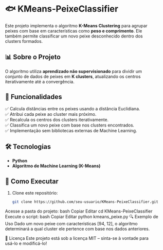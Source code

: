 # 🐟 KMeans-PeixeClassifier

Este projeto implementa o algoritmo **K-Means Clustering** para agrupar peixes com base em características como **peso e comprimento**. Ele também permite classificar um novo peixe desconhecido dentro dos clusters formados.

## 📊 Sobre o Projeto  
O algoritmo utiliza **aprendizado não supervisionado** para dividir um conjunto de dados de peixes em **K clusters**, atualizando os centros iterativamente até a convergência.  

## 🚀 Funcionalidades  
✅ Calcula distâncias entre os peixes usando a distância Euclidiana.  
✅ Atribui cada peixe ao cluster mais próximo.  
✅ Recalcula os centros dos clusters iterativamente.  
✅ Classifica um novo peixe com base nos clusters encontrados.  
✅ Implementação sem bibliotecas externas de Machine Learning.  

## 🛠️ Tecnologias  
- **Python**  
- **Algoritmo de Machine Learning (K-Means)**  

## 📌 Como Executar  
1. Clone este repositório:  
   ```bash
   git clone https://github.com/seu-usuario/KMeans-PeixeClassifier.git
Acesse a pasta do projeto:
bash
Copiar
Editar
cd KMeans-PeixeClassifier
Execute o script:
bash
Copiar
Editar
python kmeans_peixe.py
🔍 Exemplo de Uso
Dado um novo peixe com características [94, 12], o algoritmo determinará a qual cluster ele pertence com base nos dados anteriores.

📜 Licença
Este projeto está sob a licença MIT – sinta-se à vontade para usá-lo e modificá-lo!

